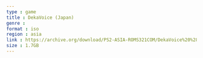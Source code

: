 ```yaml
---
type : game
title : DekaVoice (Japan)
genre : 
format : iso
region : asia
link : https://archive.org/download/PS2-ASIA-ROMS321COM/DekaVoice%20%28Japan%29.7z
size : 1.7GB
---
```

